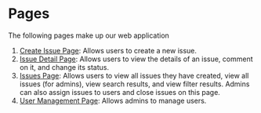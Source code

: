 # Pages

The following pages make up our web application
1. [Create Issue Page](new-issue.md): Allows users to create a new issue.
2. [Issue Detail Page](issue-details.md): Allows users to view the details of an issue, comment on it, and change its status.
3. [Issues Page](issue-list.md): Allows users to view all issues they have created, view all issues (for admins), view search results, and view filter results. Admins can also assign issues to users and close issues on this page.
4. [User Management Page](users.md): Allows admins to manage users.